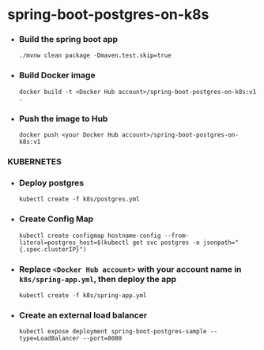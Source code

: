# spring-boot-postgres-on-k8s
* ### Build the spring boot app
  ```shell
  ./mvnw clean package -Dmaven.test.skip=true
  ```
* ### Build Docker image
  ```shell
  docker build -t <Docker Hub account>/spring-boot-postgres-on-k8s:v1 .
  ```
* ### Push the image to Hub
  ```shell
  docker push <your Docker Hub account>/spring-boot-postgres-on-k8s:v1
  ```

### KUBERNETES
* ### Deploy postgres
  ```shell
  kubectl create -f k8s/postgres.yml
  ```
* ### Create Config Map
  ```shell
  kubectl create configmap hostname-config --from-literal=postgres_host=$(kubectl get svc postgres -o jsonpath="{.spec.clusterIP}")
  ```
* ### Replace `<Docker Hub account>` with your account name in `k8s/spring-app.yml`, then deploy the app
  ```shell
  kubectl create -f k8s/spring-app.yml
  ```
* ### Create an external load balancer
  ```shell
  kubectl expose deployment spring-boot-postgres-sample --type=LoadBalancer --port=8080
  ```